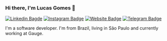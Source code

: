 ### Hi there, I'm Lucas Gomes 👋

[![Linkedin Bagde](https://img.shields.io/badge/-LinkedIn-0e76a8?style=flat-square&logo=Linkedin&logoColor=white)](https://www.linkedin.com/in/lucasffgomes/) [![Instagram Badge](https://img.shields.io/badge/-Instagram-e4405f?style=flat-square&logo=Instagram&logoColor=white)](https://instagram.com/lucasffgomes_/) [![Website Badge](https://img.shields.io/badge/Website-3b5998?style=flat-square&logo=google-chrome&logoColor=white)](https://lucasffgomes.com.br) [![Telegram Badge](https://img.shields.io/badge/-Telegram-0088cc?style=flat-square&logo=Telegram&logoColor=white)](https://t.me/lucasffgomes)

I'm a software developer. I'm from Brazil, living in São Paulo and currently working at Gauge.
